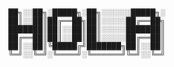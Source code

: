 ██╗░░██╗░█████╗░██╗░░░░░░█████╗░
██║░░██║██╔══██╗██║░░░░░██╔══██╗
███████║██║░░██║██║░░░░░███████║
██╔══██║██║░░██║██║░░░░░██╔══██║
██║░░██║╚█████╔╝███████╗██║░░██║
╚═╝░░╚═╝░╚════╝░╚══════╝╚═╝░░╚═╝

<!--

-->
